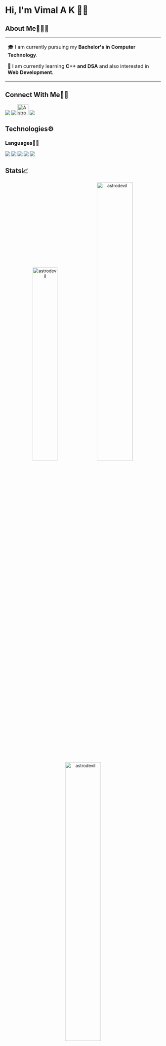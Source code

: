 # Hi, I'm Vimal A K 👋🏼

## About Me🧑🏼‍💻

<table>
  <tr>
    <td valign="center">
      
🎓 I am currently pursuing my **Bachelor's in Computer Technology**.

🌱 I am currently learning **C++ and DSA** and also interested in **Web Development**.





     
    
 </tr>
  </table>
 


## Connect With Me👋🏼

<p align="left">  
<a href="https://twitter.com/Vimal1032003" target="blank"><img src="https://img.icons8.com/color/35/000000/twitter--v2.png"/></a>
<a href="https://www.linkedin.com/in/vimalak/" target="blank"><img src="https://img.icons8.com/color/35/000000/linkedin.png"/></a>
<a href="https://auth.geeksforgeeks.org/user/vimalct20/practice/" target="blank"><img src="https://img.icons8.com/color/35/000000/https://img.icons8.com/color/35/000000/geeksforgeeks.png" alt="Astro08" height="35" width="35"/></a>
<a href="https://www.instagram.com/vimal_a_k/" target="blank"><img src="https://img.icons8.com/fluency/35/000000/instagram-new.png"/></a>

</p>
    
## Technologies⚙️

### Languages✍🏼

<img src="https://img.icons8.com/color/35/000000/html-5--v1.png"/> <img src="https://img.icons8.com/color/35/000000/css3.png"/> <img src="https://img.icons8.com/color/35/000000/javascript--v1.png"/> <img src="https://img.icons8.com/color/35/000000/c-plus-plus-logo.png"/> <img src="https://img.icons8.com/color/35/000000/java-coffee-cup-logo--v2.png"/>


## Stats📈

<p align="center">
<img width="40%" src="https://github-readme-stats.vercel.app/api/top-langs?username=astrodevil&show_icons=true&theme=dracula&title_color=ff8000&text_color=ffffff&bg_color=6a6a6a&locale=en&layout=compact&hide_border=true" alt="astrodevil" /> 
<img width="48%" src="https://github-readme-stats.vercel.app/api?username=astrodevil&show_icons=true&theme=dracula&title_color=ff8000&text_color=ffffff&bg_color=6a6a6a&locale=en&hide_border=true" alt="astrodevil" />
<img width="48%" src="https://github-readme-streak-stats.herokuapp.com/?user=astrodevil&theme=highcontrast&hide_border=true" alt="astrodevil" />
</p>








  


